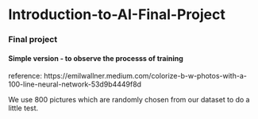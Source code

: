 # Introduction-to-AI-Final-Project
<h3>Final project</h3>
<h4>Simple version - to observe the processs of training</h4>
<p>reference: https://emilwallner.medium.com/colorize-b-w-photos-with-a-100-line-neural-network-53d9b4449f8d</p>
<p>We use 800 pictures which are randomly chosen from our dataset to do a little test.</p>
